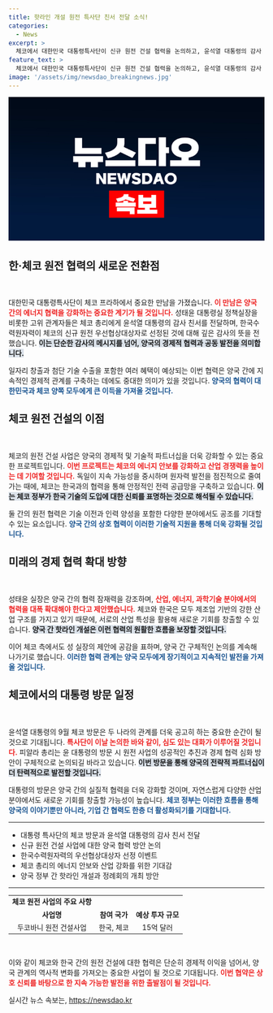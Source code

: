 ```yaml
---
title: 핫라인 개설 원전 특사단 친서 전달 소식!
categories:
  - News
excerpt: >
  체코에서 대한민국 대통령특사단이 신규 원전 건설 협력을 논의하고, 윤석열 대통령의 감사 친서를 전달했습니다. 양국의 전략적 파트너십이 강화될 전환점이 기대됩니다!
feature_text: >
  체코에서 대한민국 대통령특사단이 신규 원전 건설 협력을 논의하고, 윤석열 대통령의 감사 친서를 전달했습니다. 양국의 전략적 파트너십이 강화될 전환점이 기대됩니다!
image: '/assets/img/newsdao_breakingnews.jpg'
---
```


<p><img src="/assets/img/newsdao_breakingnews.jpg" alt="koreaapp 속보" /></p>

<h2 data-ke-size="size26">한·체코 원전 협력의 새로운 전환점</h2>

<p data-ke-size="size16">&nbsp;</p>

<p>대한민국 대통령특사단이 체코 프라하에서 중요한 만남을 가졌습니다. <b><span style="color: #ee2323;">이 만남은 양국 간의 에너지 협력을 강화하는 중요한 계기가 될 것입니다.</span></b> 성태윤 대통령실 정책실장을 비롯한 고위 관계자들은 체코 총리에게 윤석열 대통령의 감사 친서를 전달하며, 한국수력원자력이 체코의 신규 원전 우선협상대상자로 선정된 것에 대해 깊은 감사의 뜻을 전했습니다. <b><span style="background-color: #21538527;">이는 단순한 감사의 메시지를 넘어, 양국의 경제적 협력과 공동 발전을 의미합니다.</span></b> </p>

<p>일자리 창출과 첨단 기술 수출을 포함한 여러 혜택이 예상되는 이번 협력은 양국 간에 지속적인 경제적 관계를 구축하는 데에도 중대한 의미가 있을 것입니다. <b><span style="color: #1a5490;">양국의 협력이 대한민국과 체코 양쪽 모두에게 큰 이득을 가져올 것입니다.</span></b> </p>

<h2 data-ke-size="size26">체코 원전 건설의 이점</h2>

<p data-ke-size="size16">&nbsp;</p>

<p>체코의 원전 건설 사업은 양국의 경제적 및 기술적 파트너십을 더욱 강화할 수 있는 중요한 프로젝트입니다. <b><span style="color: #ee2323;">이번 프로젝트는 체코의 에너지 안보를 강화하고 산업 경쟁력을 높이는 데 기여할 것입니다.</span></b> 독일이 지속 가능성을 중시하며 원자력 발전을 점진적으로 줄여가는 때에, 체코는 한국과의 협력을 통해 안정적인 전력 공급망을 구축하고 있습니다. <b><span style="background-color: #21538527;">이는 체코 정부가 한국 기술의 도입에 대한 신뢰를 표명하는 것으로 해석될 수 있습니다.</span></b> </p>

<p>둘 간의 원전 협력은 기술 이전과 인력 양성을 포함한 다양한 분야에서도 공조를 기대할 수 있는 요소입니다. <b><span style="color: #1a5490;">양국 간의 상호 협력이 이러한 기술적 지원을 통해 더욱 강화될 것입니다.</span></b></p>

<h2 data-ke-size="size26">미래의 경제 협력 확대 방향</h2>

<p data-ke-size="size16">&nbsp;</p>

<p>성태윤 실장은 양국 간의 협력 잠재력을 강조하며, <b><span style="color: #ee2323;">산업, 에너지, 과학기술 분야에서의 협력을 대폭 확대해야 한다고 제안했습니다.</span></b> 체코와 한국은 모두 제조업 기반의 강한 산업 구조를 가지고 있기 때문에, 서로의 산업 특성을 활용해 새로운 기회를 창출할 수 있습니다. <b><span style="background-color: #21538527;">양국 간 핫라인 개설은 이런 협력의 원활한 흐름을 보장할 것입니다.</span></b> </p>

<p>이어 체코 측에서도 성 실장의 제안에 공감을 표하며, 양국 간 구체적인 논의를 계속해 나가기로 했습니다. <b><span style="color: #1a5490;">이러한 협력 관계는 양국 모두에게 장기적이고 지속적인 발전을 가져올 것입니다.</span></b></p>

<h2 data-ke-size="size26">체코에서의 대통령 방문 일정</h2>

<p data-ke-size="size16">&nbsp;</p>

<p>윤석열 대통령의 9월 체코 방문은 두 나라의 관계를 더욱 공고히 하는 중요한 순간이 될 것으로 기대됩니다. <b><span style="color: #ee2323;">특사단이 이날 논의한 바와 같이, 심도 있는 대화가 이루어질 것입니다.</span></b> 피알라 총리는 윤 대통령의 방문 시 원전 사업의 성공적인 추진과 경제 협력 심화 방안이 구체적으로 논의되길 바라고 있습니다. <b><span style="background-color: #21538527;">이번 방문을 통해 양국의 전략적 파트너십이 더 탄력적으로 발전할 것입니다.</span></b></p>

<p>대통령의 방문은 양국 간의 실질적 협력을 더욱 강화할 것이며, 자연스럽게 다양한 산업 분야에서도 새로운 기회를 창출할 가능성이 높습니다. <b><span style="color: #1a5490;">체코 정부는 이러한 흐름을 통해 양국의 이야기뿐만 아니라, 기업 간 협력도 한층 더 활성화되기를 기대합니다.</span></b> </p>

<hr>

<ul>
    <li>대통령 특사단의 체코 방문과 윤석열 대통령의 감사 친서 전달</li>
    <li>신규 원전 건설 사업에 대한 양국 협력 방안 논의</li>
    <li>한국수력원자력의 우선협상대상자 선정 이벤트</li>
    <li>체코 총리의 에너지 안보와 산업 강화를 위한 기대감</li>
    <li>양국 정부 간 핫라인 개설과 정례회의 개최 방안</li>
</ul>

<hr>

<table>
    <tr>
        <td style="text-align: center; height: 17px;"><b>체코 원전 사업의 주요 사항</b></td>
    </tr>
    <tr>
        <td style="text-align: center; height: 17px;"><b>사업명</b></td>
        <td style="text-align: center; height: 17px;"><b>참여 국가</b></td>
        <td style="text-align: center; height: 17px;"><b>예상 투자 규모</b></td>
    </tr>
    <tr>
        <td style="text-align: center; height: 17px;">두코바니 원전 건설사업</td>
        <td style="text-align: center; height: 17px;">한국, 체코</td>
        <td style="text-align: center; height: 17px;">15억 달러</td>
    </tr>
</table>

<p data-ke-size="size16">&nbsp;</p> 

<p>이와 같이 체코와 한국 간의 원전 건설에 대한 협력은 단순히 경제적 이익을 넘어서, 양국 관계의 역사적 변화를 가져오는 중요한 사업이 될 것으로 기대됩니다. <b><span style="color: #ee2323;">이번 협약은 상호 신뢰를 바탕으로 한 지속 가능한 발전을 위한 출발점이 될 것입니다.</span></b> </p>
실시간 뉴스 속보는, <a href="https://newsdao.kr" rel="dofollow">https://newsdao.kr</a>


